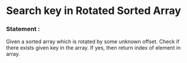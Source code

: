 Search key in Rotated Sorted Array
==================================

<h3>
Statement :
</h3>
Given a sorted array which is rotated by some unknown offset. Check if there exists given key
in the array. If yes, then return index of element in array.